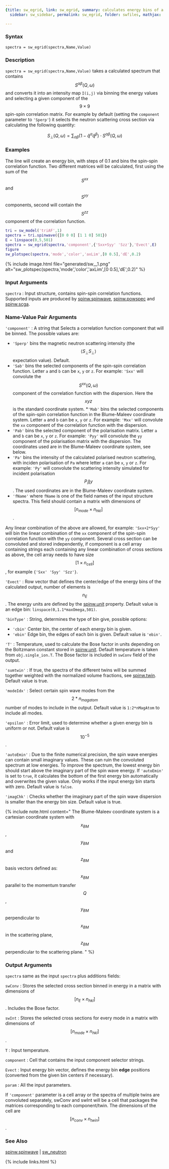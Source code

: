```yaml
---
{title: sw_egrid, link: sw_egrid, summary: calculates energy bins of a spectrum, keywords: sample,
  sidebar: sw_sidebar, permalink: sw_egrid, folder: swfiles, mathjax: 'true'}

---
```

  
### Syntax
  
`spectra = sw_egrid(spectra,Name,Value)`
  
### Description
  
`spectra = sw_egrid(spectra,Name,Value)` takes a calculated spectrum that
contains $$S^{\alpha\beta}(Q,\omega)$$ and converts it into an intensity
map `I(i,j)` via binning the energy values and selecting a given
component of the $$9\times 9$$ spin-spin correlation matrix. For example by
default (setting the `component` parameter to `'Sperp'`) it selects the
neutron scattering cross section via calculating the following quantity:
 
  $$S_\perp(Q,\omega)=\sum_{\alpha\beta}(1-\hat{q}^\alpha\hat{q}^\beta)\cdot S^{\alpha\beta}(Q,\omega)$$
   
  
### Examples
  
The line will create an energy bin, with steps of 0.1 and bins the
spin-spin correlation function. Two different matrices will be
calculated, first using the sum of the $$S^{xx}$$ and $$S^{yy}$$ components, second
will contain the $$S^{zz}$$ component of the correlation function.
 
```matlab
tri = sw_model('triAF',1)
spectra = tri.spinwave({[0 0 0] [1 1 0] 501})
E = linspace(0,5,501)
spectra = sw_egrid(spectra,'component',{'Sxx+Syy' 'Szz'},'Evect',E)
figure
sw_plotspec(spectra,'mode','color','axLim',[0 0.5],'dE',0.2)
```
 
{% include image.html file="generated/sw__1.png" alt="sw_plotspec(spectra,'mode','color','axLim',[0 0.5],'dE',0.2)" %}
 
### Input Arguments
  
`spectra`
: Input structure, contains spin-spin correlation functions. Supported
  inputs are produced by [spinw.spinwave](spinw_spinwave), [spinw.powspec](spinw_powspec) and
  [spinw.scga](spinw_scga).
  
### Name-Value Pair Arguments
  
`'component'`
: A string that Selects a correlation function component that will be
  binned. The possible values are:
  * `'Sperp'` bins the magnetic neutron scattering intensity
    (the $$\langle S_\perp S_\perp\rangle$$ expectation value). Default.
  * `'Sab'`   bins the selected components of the spin-spin
              correlation function. Letter `a` and `b` can be `x`,
              `y` or `z`. For example: `'Sxx'` will convolute the
              $$S^{xx}(Q,\omega)$$ component of the correlation function with the
              dispersion. Here the $$xyz$$ is the standard coordinate system.
  *`'Mab'`    bins the selected components of the spin-spin
              correlation function in the Blume-Maleev coordinate system.
              Letter `a` and `b` can be `x`, `y` or `z`. For example:
              `'Mxx'` will convolute the `xx` component of the
              correlation function with the dispersion.
  * `'Pab'`   bins the selected component of the polarisation
              matrix. Letter `a` and `b` can be `x`, `y` or `z`. For
              example: `'Pyy'` will convolute the `yy` component of
              the polarisation matrix with the dispersion. The
              coordinates used are in the Blume-Maleev coordinate
              system, see below.
  * `'Pa'`    bins the intensity of the calculated polarised
              neutron scattering, with inciden polarisation of
              `Pa` where letter `a` can be `x`, `y` or `z`. For example:
              `'Py'` will convolute the scattering intensity
              simulated for incident polarisation $$P_i\|y$$. The
              used coordinates are in the Blume-Maleev coordinate
              system.
  * `'fName'` where `fName` is one of the field names of the input
              structure spectra. This field should contain a
              matrix with dimensions of $$[n_{mode}\times n_{hkl}]$$.
 
  Any linear combination of the above are allowed, for example:
  `'Sxx+2*Syy'` will bin the linear combination of the `xx` component of
  the spin-spin correlation function with the `yy` component.
  Several cross section can be convoluted and stored
  independently, if component is a cell array containing strings
  each containing any linear combination of cross sections as
  above, the cell array needs to have size $$[1\times n_{cell}]$$, for
  example `{'Sxx' 'Syy' 'Szz'}`.
  
`'Evect'`
: Row vector that defines the center/edge of the energy bins of the
  calculated output, number of elements is $$n_E$$. The energy units
  are defined by the [spinw.unit](spinw_unit) property. Default
  value is an edge bin: `linspace(0,1.1*maxOmega,501)`.
  
`'binType'`
: String, determines the type of bin give, possible options:
  * `'cbin'`      Center bin, the center of each energy bin is given.
  * `'ebin'`      Edge bin, the edges of each bin is given.
  Default value is `'ebin'`.
  
`'T'`
: Temperature, used to calculate the Bose factor in units
  depending on the Boltzmann constant stored in [spinw.unit](spinw_unit). Default
  temperature is taken from `obj.single_ion.T`. The Bose factor is
  included in `swConv` field of the output.
  
`'sumtwin'`
: If true, the spectra of the different twins will be summed
  together weighted with the normalized volume fractions, see
  [spinw.twin](spinw_twin). Default value is true.
  
`'modeIdx'`
: Select certain spin wave modes from the $$2*n_{magatom}$$ number of
  modes to include in the output. Default value is `1:2*nMagAtom` to
  include all modes.
  
`'epsilon'`
: Error limit, used to determine whether a given energy bin is
  uniform or not. Default value is $$10^{-5}$$.
  
`'autoEmin'`
: Due to the finite numerical precision, the spin wave energies
  can contain small imaginary values. These can ruin the
  convoluted spectrum at low energies. To improve the spectrum,
  the lowest energy bin should start above the imaginary part of
  the spin wave energy. If `'autoEmin'` is set to `true`, it
  calculates the bottom of the first energy bin automatically and
  overwrites the given value. Only works if the input energy bin
  starts with zero. Default value is `false`.
  
`'imagChk'`
: Checks whether the imaginary part of the spin wave dispersion is
  smaller than the energy bin size. Default value is true.
  
{% include note.html content=" The Blume-Maleev coordinate system is a cartesian coordinate
system with $$x_{BM}$$, $$y_{BM}$$ and $$z_{BM}$$ basis vectors defined as:
<br> $$x_{BM}$$    parallel to the momentum transfer $$Q$$,
<br> $$y_{BM}$$    perpendicular to $$x_{BM}$$ in the scattering plane,
<br> $$z_{BM}$$    perpendicular to the scattering plane.
" %}
  
### Output Arguments
  
`spectra` same as the input `spectra` plus additions fields:
  
`swConv`
: Stores the selected cross section binned in energy in a matrix with
  dimensions of $$[n_E\times n_{hkl}]$$. Includes the Bose factor.
  
`swInt`
: Stores the selected cross sections for every mode in a matrix with
  dimensions of $$[n_{mode}\times n_{hkl}]$$.
  
`T`
: Input temperature.
  
`component`
: Cell that contains the input component selector strings.
  
`Evect`
: Input energy bin vector, defines the energy bin **edge** positions
  (converted from the given bin centers if necessary).
  
`param`
: All the input parameters.
 
If `'component'` parameter is a cell array or the spectra of multiple
twins are convoluted separately, swConv and swInt will be a cell that
packages the matrices corresponding to each component/twin. The
dimensions of the cell are $$[n_{conv}\times n_{twin}]$$.
  
### See Also
  
[spinw.spinwave](spinw_spinwave) \| [sw_neutron](sw_neutron)
 

{% include links.html %}
